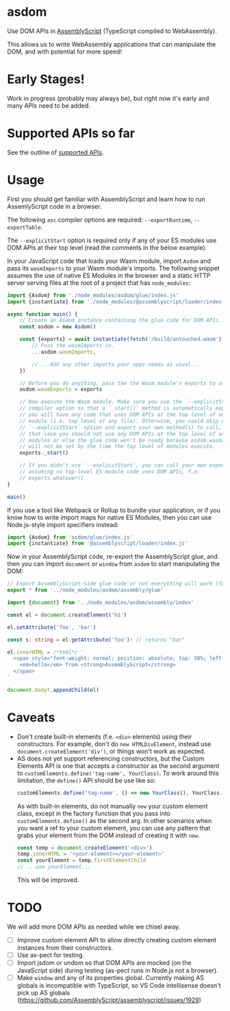 # asdom

Use DOM APIs in [AssemblyScript](https://assemblyscript.org) (TypeScript compiled to WebAssembly).

This allows us to write WebAssembly applications that can
manipulate the DOM, and with potential for more speed!

# Early Stages!

Work in progress (probably may always be), but right now it's early and many APIs need to be added.

# Supported APIs so far

See the outline of [supported APIs](./supported-APIs.md).

# Usage

First you should get familiar with AssemblyScript and learn how to run
AssemlyScript code in a browser.

The following `asc` compiler options are required: `--exportRuntime`,
`--exportTable`.

The `--explicitStart` option is required only if any of your ES modules use DOM
APIs at their top level (read the comments in the below example).

In your JavaScript code that loads your Wasm module, import `Asdom` and pass
its `wasmImports` to your Wasm module's imports. The following snippet assumes
the use of native ES Modules in the browser and a static HTTP server serving
files at the root of a project that has `node_modules`:

```js
import {Asdom} from './node_modules/asdom/glue/index.js'
import {instantiate} from './node_modules/@assemblyscript/loader/index.js'

async function main() {
	// Create an Asdom instance containing the glue code for DOM APIs.
	const asdom = new Asdom()

	const {exports} = await instantiate(fetch('/build/untouched.wasm'), {
		// Pass the wasmImports in.
		...asdom.wasmImports,

		// ...Add any other imports your apps needs as usual...
	})

	// Before you do anything, pass the the Wasm module's exports to asdom.
	asdom.wasmExports = exports

	// Now execute the Wasm module. Make sure you use the `--explicitStart`
	// compiler option so that a `_start()` method is automatically exported if
	// you will have any code that uses DOM APIs at the top level of any ES
	// module (i.e. top level of any file). Otherwise, you could skip using the
	// `--explicitStart` option and export your own method(s) to call, but in
	// that case you should not use any DOM APIs at the top level of any
	// modules or else the glue code won't be ready because asdom.wasmImports
	// will not be set by the time the top level of modules execute.
	exports._start()

	// If you didn't use `--explicitStart`, you can call your own export instead,
	// assuming no top-level ES module code uses DOM APIs, f.e.
	// exports.whatever()
}

main()
```

If you use a tool like Webpack or Rollup to bundle your application, or if you
know how to write import maps for native ES Modules, then you can use
Node.js-style import specifiers instead:

```js
import {Asdom} from 'asdom/glue/index.js'
import {instantiate} from '@assemblyscript/loader/index.js'
```

Now in your AssemblyScript code, re-export the AssemblyScript glue, and then
you can import `document` or `window` from `asdom` to start manipulating the
DOM:

```ts
// Export AssemblyScript-side glue code or not everything will work (for example the customElements API).
export * from '../node_modules/asdom/assembly/glue'

import {document} from '../node_modules/asdom/assembly/index'

const el = document.createElement('h1')

el.setAttribute('foo', 'bar')

const s: string = el.getAttribute('foo')! // returns "bar"

el.innerHTML = /*html*/ `
  <span style="font-weight: normal; position: absolute; top: 50%; left: 50%; transform: translate(-50%, -50%)">
    <em>hello</em> from <strong>AssemblyScript</strong>
  </span>
`

document.body!.appendChild(el)
```

# Caveats

- Don't create built-in elements (f.e. `<div>` elements) using their
  constructors. For example, don't do `new HTMLDivElement`, instead use
  `document.createElement('div')`, or things won't work as expected.
- AS does not yet support referencing constructors, but the Custom Elements API
  is one that accepts a constructor as the second argument to
  `customElements.define('tag-name', YourClass)`. To work around this
  limitation, the `define()` API should be use like so:
  ```js
  customElements.define('tag-name', () => new YourClass(), YourClass.observedAttributes)
  ```
  As with built-in elements, do not manually `new` your custom element class,
  except in the factory function that you pass into `customElements.define()`
  as the second arg. In other scenarios when you want a ref to your custom
  element, you can use any pattern that grabs your element from the DOM instead
  of creating it with `new`.
  ```js
  const temp = document.createElement('<div>')
  temp.innerHTML = '<your-element></your-element>'
  const yourElement = temp.firstElementChild
  // ...use yourElement...
  ```
  This will be improved.

# TODO

We will add more DOM APIs as needed while we chisel away.

- [ ] Improve custom element API to allow directly creating custom element
      instances from their constructors.
- [ ] Use as-pect for testing.
- [ ] Import jsdom or undom so that DOM APIs are mocked (on the JavaScript
      side) during testing (as-pect runs in Node.js not a browser).
- [ ] Make `window` and any of its properties global. Currently making AS
      globals is incompatible with TypeScript, so VS Code intellisense doesn't pick
      up AS globals (https://github.com/AssemblyScript/assemblyscript/issues/1929)
